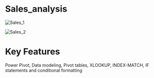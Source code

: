 # Sales_analysis

![Sales_1](https://github.com/user-attachments/assets/10298b18-9ac1-4bde-9a06-db6d4989d012)

![Sales_2](https://github.com/user-attachments/assets/b1acb79d-e8f2-4c66-8e75-6744cbf458f4)


# Key Features
Power Pivot, Data modeling, Pivot tables, XLOOKUP, INDEX-MATCH, IF statements and conditional formatting
